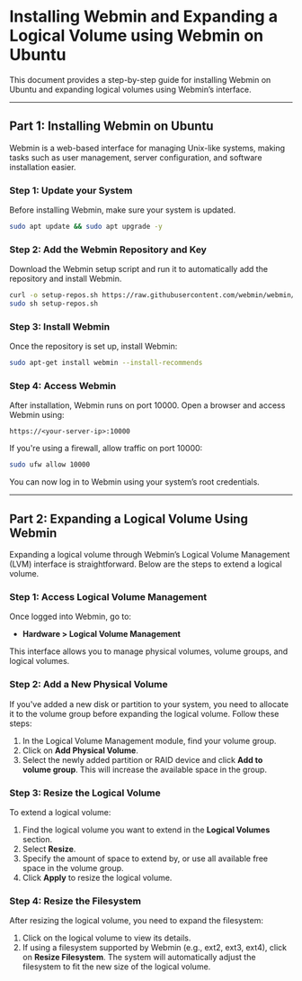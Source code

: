 # Installing Webmin and Expanding a Logical Volume using Webmin on Ubuntu

This document provides a step-by-step guide for installing Webmin on Ubuntu and expanding logical volumes using Webmin’s interface.

---

## **Part 1: Installing Webmin on Ubuntu**

Webmin is a web-based interface for managing Unix-like systems, making tasks such as user management, server configuration, and software installation easier.

### **Step 1: Update your System**

Before installing Webmin, make sure your system is updated.

```bash
sudo apt update && sudo apt upgrade -y
```

### **Step 2: Add the Webmin Repository and Key**

Download the Webmin setup script and run it to automatically add the repository and install Webmin.

```bash
curl -o setup-repos.sh https://raw.githubusercontent.com/webmin/webmin/master/setup-repos.sh
sudo sh setup-repos.sh
```

### **Step 3: Install Webmin**

Once the repository is set up, install Webmin:

```bash
sudo apt-get install webmin --install-recommends
```

### **Step 4: Access Webmin**

After installation, Webmin runs on port 10000. Open a browser and access Webmin using:

```
https://<your-server-ip>:10000
```

If you're using a firewall, allow traffic on port 10000:

```bash
sudo ufw allow 10000
```

You can now log in to Webmin using your system’s root credentials.

---

## **Part 2: Expanding a Logical Volume Using Webmin**

Expanding a logical volume through Webmin’s Logical Volume Management (LVM) interface is straightforward. Below are the steps to extend a logical volume.

### **Step 1: Access Logical Volume Management**

Once logged into Webmin, go to:
- **Hardware > Logical Volume Management**

This interface allows you to manage physical volumes, volume groups, and logical volumes.

### **Step 2: Add a New Physical Volume**

If you've added a new disk or partition to your system, you need to allocate it to the volume group before expanding the logical volume. Follow these steps:
1. In the Logical Volume Management module, find your volume group.
2. Click on **Add Physical Volume**.
3. Select the newly added partition or RAID device and click **Add to volume group**. This will increase the available space in the group.

### **Step 3: Resize the Logical Volume**

To extend a logical volume:
1. Find the logical volume you want to extend in the **Logical Volumes** section.
2. Select **Resize**.
3. Specify the amount of space to extend by, or use all available free space in the volume group.
4. Click **Apply** to resize the logical volume.

### **Step 4: Resize the Filesystem**

After resizing the logical volume, you need to expand the filesystem:
1. Click on the logical volume to view its details.
2. If using a filesystem supported by Webmin (e.g., ext2, ext3, ext4), click on **Resize Filesystem**. The system will automatically adjust the filesystem to fit the new size of the logical volume.
